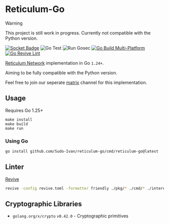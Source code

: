 # Reticulum-Go

> [!WARNING]  
> This project is still work in progress. Currently not compatible with the Python version.

[![Socket Badge](https://socket.dev/api/badge/go/package/github.com/sudo-ivan/reticulum-go?version=v0.4.0)](https://socket.dev/go/package/github.com/sudo-ivan/reticulum-go)
![Go Test](https://github.com/Sudo-Ivan/Reticulum-Go/actions/workflows/go-test.yml/badge.svg)
![Run Gosec](https://github.com/Sudo-Ivan/Reticulum-Go/actions/workflows/gosec.yml/badge.svg)
[![Go Build Multi-Platform](https://github.com/Sudo-Ivan/Reticulum-Go/actions/workflows/build.yml/badge.svg)](https://github.com/Sudo-Ivan/Reticulum-Go/actions/workflows/build.yml)
[![Go Revive Lint](https://github.com/Sudo-Ivan/Reticulum-Go/actions/workflows/revive.yml/badge.svg)](https://github.com/Sudo-Ivan/Reticulum-Go/actions/workflows/revive.yml)

[Reticulum Network](https://github.com/markqvist/Reticulum) implementation in Go `1.24+`.

Aiming to be fully compatible with the Python version. 

Feel free to join our seperate [matrix](https://matrix.to/#/#reticulum-go-dev:matrix.org) channel for this implementation.

## Usage

Requires Go 1.25+

```
make install
make build
make run
```

### Using Go

```bash
go install github.com/Sudo-Ivan/reticulum-go/cmd/reticulum-go@latest

```

## Linter

[Revive](https://github.com/mgechev/revive)

```bash
revive -config revive.toml -formatter friendly ./pkg/* ./cmd/* ./internal/*
```

## Cryptographic Libraries

- `golang.org/x/crypto` `v0.42.0` - Cryptographic primitives
